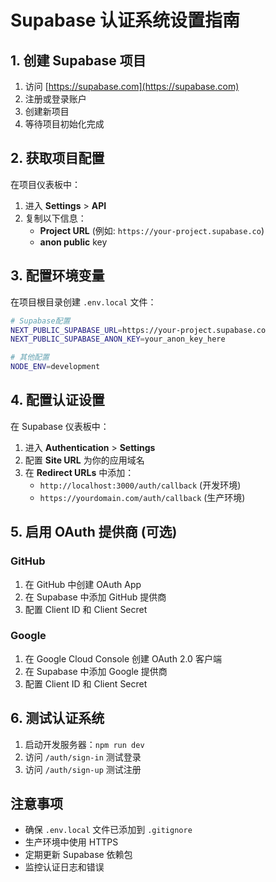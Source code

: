 # Supabase 认证系统设置指南

## 1. 创建 Supabase 项目

1. 访问 [https://supabase.com](https://supabase.com)
2. 注册或登录账户
3. 创建新项目
4. 等待项目初始化完成

## 2. 获取项目配置

在项目仪表板中：

1. 进入 **Settings** > **API**
2. 复制以下信息：
   - **Project URL** (例如: `https://your-project.supabase.co`)
   - **anon public** key

## 3. 配置环境变量

在项目根目录创建 `.env.local` 文件：

```bash
# Supabase配置
NEXT_PUBLIC_SUPABASE_URL=https://your-project.supabase.co
NEXT_PUBLIC_SUPABASE_ANON_KEY=your_anon_key_here

# 其他配置
NODE_ENV=development
```

## 4. 配置认证设置

在 Supabase 仪表板中：

1. 进入 **Authentication** > **Settings**
2. 配置 **Site URL** 为你的应用域名
3. 在 **Redirect URLs** 中添加：
   - `http://localhost:3000/auth/callback` (开发环境)
   - `https://yourdomain.com/auth/callback` (生产环境)

## 5. 启用 OAuth 提供商 (可选)

### GitHub
1. 在 GitHub 中创建 OAuth App
2. 在 Supabase 中添加 GitHub 提供商
3. 配置 Client ID 和 Client Secret

### Google
1. 在 Google Cloud Console 创建 OAuth 2.0 客户端
2. 在 Supabase 中添加 Google 提供商
3. 配置 Client ID 和 Client Secret

## 6. 测试认证系统

1. 启动开发服务器：`npm run dev`
2. 访问 `/auth/sign-in` 测试登录
3. 访问 `/auth/sign-up` 测试注册

## 注意事项

- 确保 `.env.local` 文件已添加到 `.gitignore`
- 生产环境中使用 HTTPS
- 定期更新 Supabase 依赖包
- 监控认证日志和错误
